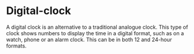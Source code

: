# Digital-clock
A digital clock is an alternative to a traditional analogue clock. This type of clock shows numbers to display the time in a digital format, such as on a watch, phone or an alarm clock. This can be in both 12 and 24-hour formats.
